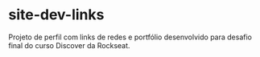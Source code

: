 # site-dev-links
Projeto de perfil com links de redes e portfólio desenvolvido para desafio final do curso Discover da Rockseat.
